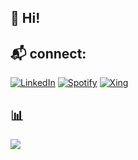 ## 👋 Hi!

## 📬 connect:
[![LinkedIn](https://img.shields.io/badge/LinkedIn-%230077B5.svg?logo=linkedin&logoColor=white)](https://linkedin.com/in/niklas-wolf-b94647232/)
[![Spotify](https://img.shields.io/badge/Spotify-%230077B5.svg?logo=spotify&logoColor=white)](https://open.spotify.com/user/derniwo?si=95c92e7eb4ed471b) 
[![Xing](https://img.shields.io/badge/Xing-%230077B5.svg?logo=xing&logoColor=white)](https://www.xing.com/profile/Niklas_Wolf28/cv) 

## 📊
<img src="https://github-readme-stats.vercel.app/api/top-langs/?username=niwolf&theme=dark&hide_border=false&include_all_commits=true&count_private=true&layout=compact"/>
